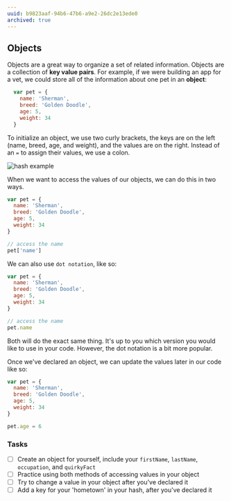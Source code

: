 ```yaml
---
uuid: b9823aaf-94b6-47b6-a9e2-26dc2e13ede0
archived: true
---
```


## Objects

Objects are a great way to organize a set of related information. Objects are a collection of **key value pairs**. For example, if we were building an app for a vet, we could store all of the information about one pet in an **object**:

```javascript
  var pet = {
    name: 'Sherman',
    breed: 'Golden Doodle',
    age: 5,
    weight: 34
  }
```

To initialize an object, we use two curly brackets, the keys are on the left (name, breed, age, and weight), and the values are on the right. Instead of an `=` to assign their values, we use a colon.

![hash example](https://d3vv6lp55qjaqc.cloudfront.net/items/0V3P243a2M4511123W44/Image%202017-09-04%20at%2012.50.30%20PM.png?X-CloudApp-Visitor-Id=2818368&v=c3b24de2)

When we want to access the values of our objects, we can do this in two ways.

```javascript
var pet = {
  name: 'Sherman',
  breed: 'Golden Doodle',
  age: 5,
  weight: 34
}

// access the name
pet['name']
```

We can also use `dot notation`, like so:

```javascript
var pet = {
  name: 'Sherman',
  breed: 'Golden Doodle',
  age: 5,
  weight: 34
}

// access the name
pet.name
```
Both will do the exact same thing. It's up to you which version you would like to use in your code. However, the dot notation is a bit more popular.

Once we've declared an object, we can update the values later in our code like so:

```javascript
var pet = {
  name: 'Sherman',
  breed: 'Golden Doodle',
  age: 5,
  weight: 34
}

pet.age = 6
```


### Tasks
- [ ] Create an object for yourself, include your `firstName`, `lastName`, `occupation`, and `quirkyFact`
- [ ] Practice using both methods of accessing values in your object
- [ ] Try to change a value in your object after you've declared it
- [ ] Add a key for your 'hometown' in your hash, after you've declared it
